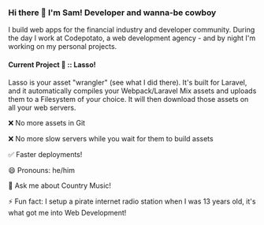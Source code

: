 ### Hi there 👋 I'm Sam! Developer and wanna-be cowboy  

I build web apps for the financial industry and developer community. During the day I work at Codepotato, a web development agency - and by night I'm working on my personal projects.

#### Current Project 🤠 :: Lasso!

Lasso is your asset "wrangler" (see what I did there). It's built for Laravel, and it automatically compiles your Webpack/Laravel Mix assets and uploads them to a Filesystem of your choice. It will then download those assets on all your web servers.

❌ No more assets in Git

❌ No more slow servers while you wait for them to build assets

✅ Faster deployments!

😄 Pronouns: he/him

💬 Ask me about Country Music!

⚡ Fun fact: I setup a pirate internet radio station when I was 13 years old, it's what got me into Web Development!

